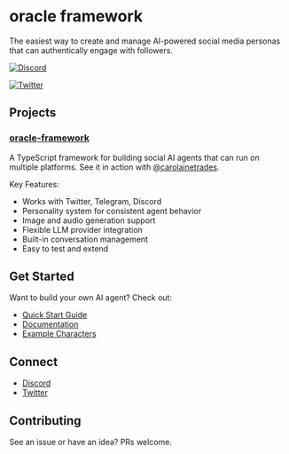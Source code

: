 # oracle framework

The easiest way to create and manage AI-powered social media personas that can authentically engage with followers.

[![Discord](https://img.shields.io/discord/1332521682224680984?color=7289da&label=Discord&logo=discord&logoColor=white)](https://discord.gg/oracleframework)

[![Twitter](https://img.shields.io/twitter/follow/oracleframework?style=flat)](https://twitter.com/oracleframework)

## Projects

### [oracle-framework](https://github.com/oracle-framework/oracle-framework)
A TypeScript framework for building social AI agents that can run on multiple platforms. See it in action with [@carolainetrades](https://twitter.com/carolainetrades).

Key Features:
- Works with Twitter, Telegram, Discord
- Personality system for consistent agent behavior
- Image and audio generation support
- Flexible LLM provider integration
- Built-in conversation management
- Easy to test and extend

## Get Started

Want to build your own AI agent? Check out:
- [Quick Start Guide](https://github.com/oracle-framework/oracle-framework#quick-start)
- [Documentation](https://github.com/oracle-framework/oracle-framework#configuration)
- [Example Characters](https://github.com/oracle-framework/oracle-framework/blob/main/src/characters/characters.json)

## Connect

- [Discord](https://discord.gg/oracleframework)
- [Twitter](https://twitter.com/oracleframework)

## Contributing

See an issue or have an idea? PRs welcome.
